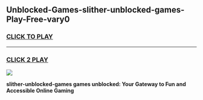 
## Unblocked-Games-slither-unblocked-games-Play-Free-vary0
<h3>
<a href="https://premium76.site?title=slither-unblocked-games&ref=23A">CLICK TO PLAY</a></h3>
<hr>

<h3>
<a href="https://premium76.site?title=slither-unblocked-games&ref=23A">CLICK 2 PLAY</a>
  
</h3>

<a href="https://premium76.site?title=slither-unblocked-games&ref=23A"><img src="https://clearcache.store/games.png"></a>


**slither-unblocked-games games unblocked: Your Gateway to Fun and Accessible Online Gaming**
